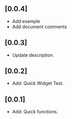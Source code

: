 ## [0.0.4]

* Add example
* Add document comments

## [0.0.3]

* Update description.

## [0.0.2]

* Add: Quick Widget Test.

## [0.0.1]

* Add: Quick functions.
